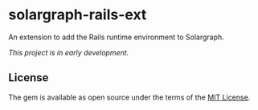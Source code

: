 # solargraph-rails-ext

An extension to add the Rails runtime environment to Solargraph.

*This project is in early development.*

## License

The gem is available as open source under the terms of the [MIT License](http://opensource.org/licenses/MIT).

